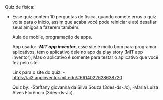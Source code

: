   Quiz de fisíca:
- Esse quiz contém 10 perguntas de fisica, quando comete erros o quiz volta para o inicio, assim que acaba você pode reiniciar e até desafiar seus amigos a fazerem também.
  
  Aula de mobile, programação de apps.

  App usado:
  -***MIT app inventor***, esse site é muito bom para programar aplicativos, tem o aplicativo dele no app da play story (MIT app inventor), Mas o aplicativo é somente para testar o aplicativo que você fez pelo site.

  Link para o site do quiz:
  -https://ai2.appinventor.mit.edu/#6614022628638720

  Quiz by:
  -Steffany giovanna da Silva Souza (3des-ds-Jc),
  -Maria Luiza Alves Florêncio (3des-ds-Jc).

  
